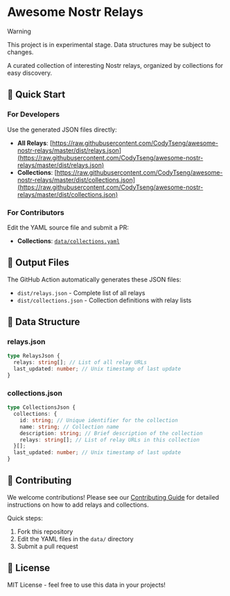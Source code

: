 # Awesome Nostr Relays

> [!WARNING]  
> This project is in experimental stage. Data structures may be subject to changes.

A curated collection of interesting Nostr relays, organized by collections for easy discovery.

## 🚀 Quick Start

### For Developers

Use the generated JSON files directly:

- **All Relays**: [https://raw.githubusercontent.com/CodyTseng/awesome-nostr-relays/master/dist/relays.json](https://raw.githubusercontent.com/CodyTseng/awesome-nostr-relays/master/dist/relays.json)
- **Collections**: [https://raw.githubusercontent.com/CodyTseng/awesome-nostr-relays/master/dist/collections.json](https://raw.githubusercontent.com/CodyTseng/awesome-nostr-relays/master/dist/collections.json)

### For Contributors

Edit the YAML source file and submit a PR:

- **Collections**: [`data/collections.yaml`](./data/collections.yaml)

## 📁 Output Files

The GitHub Action automatically generates these JSON files:

- `dist/relays.json` - Complete list of all relays
- `dist/collections.json` - Collection definitions with relay lists

## 🔧 Data Structure

### relays.json

```typescript
type RelaysJson {
  relays: string[]; // List of all relay URLs
  last_updated: number; // Unix timestamp of last update
}
```

### collections.json

```typescript
type CollectionsJson {
  collections: {
    id: string; // Unique identifier for the collection
    name: string; // Collection name
    description: string; // Brief description of the collection
    relays: string[]; // List of relay URLs in this collection
  }[];
  last_updated: number; // Unix timestamp of last update
}
```

## 🤝 Contributing

We welcome contributions! Please see our [Contributing Guide](./CONTRIBUTING.md) for detailed instructions on how to add relays and collections.

Quick steps:

1. Fork this repository
2. Edit the YAML files in the `data/` directory
3. Submit a pull request

## 📝 License

MIT License - feel free to use this data in your projects!
